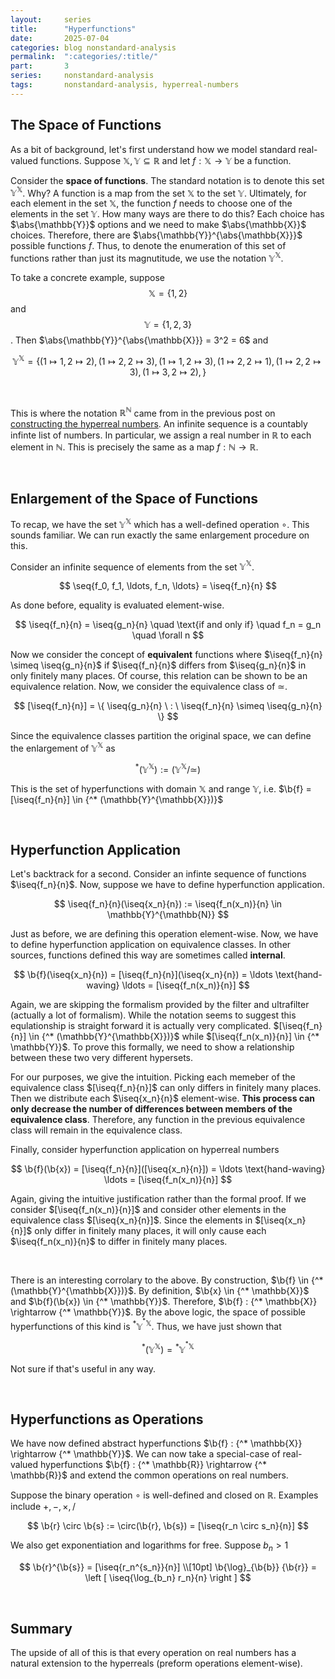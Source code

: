 ```yaml
---
layout:     series
title:      "Hyperfunctions"
date:       2025-07-04
categories: blog nonstandard-analysis
permalink:  ":categories/:title/"
part:       3
series:     nonstandard-analysis
tags:       nonstandard-analysis, hyperreal-numbers
---
```


## The Space of Functions

As a bit of background, let's first understand how we model standard real-valued functions. Suppose $\mathbb{X}, \mathbb{Y} \subseteq \mathbb{R}$ and let $f : \mathbb{X} \rightarrow \mathbb{Y}$ be a function.

Consider the **space of functions**. The standard notation is to denote this set $\mathbb{Y}^{\mathbb{X}}$. Why? A function is a map from the set $\mathbb{X}$ to the set $\mathbb{Y}$. Ultimately, for each element in the set $\mathbb{X}$, the function $f$ needs to choose one of the elements in the set $\mathbb{Y}$. How many ways are there to do this? Each choice has $\abs{\mathbb{Y}}$ options and we need to make $\abs{\mathbb{X}}$ choices. Therefore, there are $\abs{\mathbb{Y}}^{\abs{\mathbb{X}}}$ possible functions $f$. Thus, to denote the enumeration of this set of functions rather than just its magnutitude, we use the notation $\mathbb{Y}^{\mathbb{X}}$.

To take a concrete example, suppose $$\mathbb{X} = \{ 1, 2 \}$$ and $$\mathbb{Y} = \{ 1, 2, 3 \}$$. Then $\abs{\mathbb{Y}}^{\abs{\mathbb{X}}} = 3^2 = 6$ and

$$
\mathbb{Y}^{\mathbb{X}} = \{ 
    (1 \mapsto 1, 2 \mapsto 2), (1 \mapsto 2, 2 \mapsto 3), (1 \mapsto 1, 2 \mapsto 3),
    (1 \mapsto 2, 2 \mapsto 1), (1 \mapsto 2, 2 \mapsto 3), (1 \mapsto 3, 2 \mapsto 2),
\}
$$

<br>

This is where the notation $\mathbb{R}^{\mathbb{N}}$ came from in the previous post on <a href="/blog/nonstandard-analysis/constructing-the-hyperreal-numbers" target="_blank">constructing the hyperreal numbers</a>. An infinite sequence is a countably infinte list of numbers. In particular, we assign a real number in $\mathbb{R}$ to each element in $\mathbb{N}$. This is precisely the same as a map $f : \mathbb{N} \rightarrow \mathbb{R}$. 

<br>

<!--
## Operations on Functions

Let $\circ$ be our operation of interest. **Note** that usually $\circ$ will denote function composition in this context. However, this is **not** how I'm using it.

If we assume that $\mathbb{Y}$ is closed under the $\circ$ operation, then this induces a well-defined $\circ$ operation on the space of functions. Let $f, g : \mathbb{X} \rightarrow \mathbb{Y}$.

$$
(f \circ g)(x) := f(x) \circ g(x)
$$

Since $\mathbb{Y}$ is closed under $\circ$, $f(x) \circ g(x) \in \mathbb{Y}$ for all $x \in \mathbb{X}$. Therefore, $f \circ g : \mathbb{X} \rightarrow \mathbb{Y}$.

<br>
-->

## Enlargement of the Space of Functions

To recap, we have the set $\mathbb{Y}^{\mathbb{X}}$ which has a well-defined operation $\circ$. This sounds familiar. We can run exactly the same enlargement procedure on this.

Consider an infinite sequence of elements from the set $\mathbb{Y}^{\mathbb{X}}$.

$$
\seq{f_0, f_1, \ldots, f_n, \ldots} = \iseq{f_n}{n}
$$

As done before, equality is evaluated element-wise.

$$
\iseq{f_n}{n} = \iseq{g_n}{n} \quad \text{if and only if} \quad f_n = g_n \quad \forall n
$$

Now we consider the concept of **equivalent** functions where $\iseq{f_n}{n} \simeq \iseq{g_n}{n}$ if $\iseq{f_n}{n}$ differs from $\iseq{g_n}{n}$ in only finitely many places. Of course, this relation can be shown to be an equivalence relation. Now, we consider the equivalence class of $\simeq$.

$$
[\iseq{f_n}{n}] = \{ \iseq{g_n}{n} \ : \ \iseq{f_n}{n} \simeq \iseq{g_n}{n} \}
$$

Since the equivalence classes partition the original space, we can define the enlargement of $\mathbb{Y}^{\mathbb{X}}$ as

$$
{^* (\mathbb{Y}^{\mathbb{X}})} := (\mathbb{Y}^{\mathbb{X}} / \simeq)
$$

This is the set of hyperfunctions with domain $\mathbb{X}$ and range $\mathbb{Y}$, i.e. $\b{f} = [\iseq{f_n}{n}] \in {^* (\mathbb{Y}^{\mathbb{X}})}$

<br>

## Hyperfunction Application

Let's backtrack for a second. Consider an infinte sequence of functions $\iseq{f_n}{n}$. Now, suppose we have to define hyperfunction application.

$$
\iseq{f_n}{n}(\iseq{x_n}{n}) := \iseq{f_n(x_n)}{n} \in \mathbb{Y}^{\mathbb{N}}
$$

Just as before, we are defining this operation element-wise. Now, we have to define hyperfunction application on equivalence classes. In other sources, functions defined this way are sometimes called **internal**.

$$
\b{f}(\iseq{x_n}{n}) = [\iseq{f_n}{n}](\iseq{x_n}{n}) = \ldots \text{hand-waving} \ldots = [\iseq{f_n(x_n)}{n}]
$$

Again, we are skipping the formalism provided by the filter and ultrafilter (actually a lot of formalism). While the notation seems to suggest this equlationship is straight forward it is actually very complicated. $[\iseq{f_n}{n}] \in {^* (\mathbb{Y}^{\mathbb{X}})}$ while $[\iseq{f_n(x_n)}{n}] \in {^* \mathbb{Y}}$. To prove this formally, we need to show a relationship between these two very different hypersets.

For our purposes, we give the intuition. Picking each memeber of the equivalence class $[\iseq{f_n}{n}]$ can only differs in finitely many places. Then we distribute each $\iseq{x_n}{n}$ element-wise. **This process can only decrease the number of differences between members of the equivalence class**. Therefore, any function in the previous equivalence class will remain in the equivalence class.

Finally, consider hyperfunction application on hyperreal numbers

$$
\b{f}(\b{x}) = [\iseq{f_n}{n}]([\iseq{x_n}{n}]) = \ldots \text{hand-waving} \ldots = [\iseq{f_n(x_n)}{n}]
$$

Again, giving the intuitive justification rather than the formal proof. If we consider $[\iseq{f_n(x_n)}{n}]$ and consider other elements in the equivalence class $[\iseq{x_n}{n}]$. Since the elements in $[\iseq{x_n}{n}]$ only differ in finitely many places, it will only cause each $\iseq{f_n(x_n)}{n}$ to differ in finitely many places.

<br>

There is an interesting corrolary to the above. By construction, $\b{f} \in {^* (\mathbb{Y}^{\mathbb{X}})}$. By definition, $\b{x} \in {^* \mathbb{X}}$ and $\b{f}(\b{x}) \in {^* \mathbb{Y}}$. Therefore, $\b{f} : {^* \mathbb{X}} \rightarrow {^* \mathbb{Y}}$. By the above logic, the space of possible hyperfunctions of this kind is ${^* \mathbb{Y}}^{^* \mathbb{X}}$. Thus, we have just shown that

$$
{^* (\mathbb{Y}^{\mathbb{X}})} = {^* \mathbb{Y}}^{^* \mathbb{X}}
$$

Not sure if that's useful in any way.

<br>

## Hyperfunctions as Operations

We have now defined abstract hyperfunctions $\b{f} : {^* \mathbb{X}} \rightarrow {^* \mathbb{Y}}$. We can now take a special-case of real-valued hyperfunctions $\b{f} : {^* \mathbb{R}} \rightarrow {^* \mathbb{R}}$ and extend the common operations on real numbers.

Suppose the binary operation $\circ$ is well-defined and closed on $\mathbb{R}$. Examples include $+, -, \times, /$

$$
\b{r} \circ \b{s} := \circ(\b{r}, \b{s}) = [\iseq{r_n \circ s_n}{n}]
$$

We also get exponentiation and logarithms for free. Suppose $b_n > 1$

$$
\b{r}^{\b{s}} = [\iseq{r_n^{s_n}}{n}] \\[10pt]
\b{\log}_{\b{b}} {\b{r}} = \left [ \iseq{\log_{b_n} r_n}{n} \right ]
$$

<br>

## Summary

The upside of all of this is that every operation on real numbers has a natural extension to the hyperreals (preform operations element-wise).